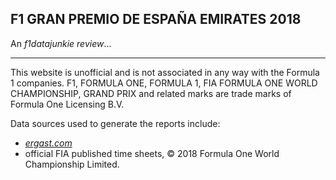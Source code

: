 
## F1 GRAN PREMIO DE ESPAÑA EMIRATES 2018

An *f1datajunkie review*...

---

This website is unofficial and is not associated in any way with the Formula 1 companies. F1, FORMULA ONE, FORMULA 1, FIA FORMULA ONE WORLD CHAMPIONSHIP, GRAND PRIX and related marks are trade marks of Formula One Licensing B.V.



Data sources used to generate the reports include:

- [*ergast.com*](http://ergast.com/mrd/) 
- official FIA published time sheets, © 2018 Formula One World Championship Limited.